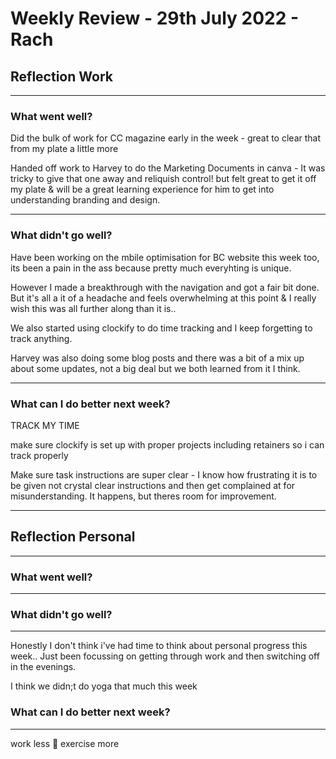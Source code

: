 
# Weekly Review - 29th July 2022 - Rach

## Reflection Work
---

### What went well?
Did the bulk of work for CC magazine early in the week - great to clear that from my plate a little more

Handed off work to Harvey to do the Marketing Documents in canva - It was tricky to give that one away and reliquish control! but felt great to get it off my plate & will be a great learning experience for him to get into understanding branding and design.


---

### What didn't go well?
Have been working on the mbile optimisation for BC website this week too, its been a pain in the ass because pretty much everyhting is unique.

However I made a breakthrough with the navigation and got a fair bit done. But it's all a it of a headache and feels overwhelming at this point & I really wish this was all further along than it is..

We also started using clockify to do time tracking and I keep forgetting to track anything.

Harvey was also doing some blog posts and there was a bit of a mix up about some updates, not a big deal but we both learned from it I think.


---

### What can I do better next week?
TRACK MY TIME

make sure clockify is set up with proper projects including retainers so i can track properly

Make sure task instructions are super clear - I know how frustrating it is to be given not crystal clear instructions and then get complained at for misunderstanding. It happens, but theres room for improvement.


---

## Reflection Personal
---

### What went well?

---

### What didn't go well?
---
Honestly I don't think i've had time to think about personal progress this week.. Just been focussing on getting through work and then switching off in the evenings.

I think we didn;t do yoga that much this week


### What can I do better next week?
---
work less 🤣
exercise more
